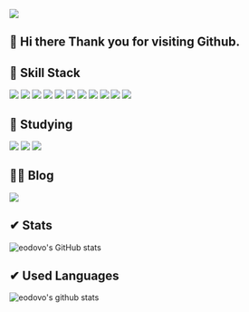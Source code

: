<a href="https://hits.seeyoufarm.com"><img src="https://hits.seeyoufarm.com/api/count/incr/badge.svg?url=https%3A%2F%2Fgithub.com%2Feodovo%2Fhit-counter&count_bg=%236BACCE&title_bg=%23000000&icon=github.svg&icon_color=%23FFFFFF&title=hits&edge_flat=false"/></a>
## 👋 Hi there Thank you for visiting Github.

## 🌱 Skill Stack
<div>
<img src="https://img.shields.io/badge/html5-E34F26?style=for-the-badge&logo=html5&logoColor=white">
<img src="https://img.shields.io/badge/css-1572B6?style=for-the-badge&logo=css3&logoColor=white">
<img src="https://img.shields.io/badge/javascript-F7DF1E?style=for-the-badge&logo=javascript&logoColor=black">
<img src="https://img.shields.io/badge/Typescript-3178C6?style=for-the-badge&logo=Typescript&logoColor=white">
<img src="https://img.shields.io/badge/jquery-0769AD?style=for-the-badge&logo=jquery&logoColor=white">
<img src="https://img.shields.io/badge/JSON-000000?style=for-the-badge&logo=JSON&logoColor=white">  
<img src="https://img.shields.io/badge/react-61DAFB?style=for-the-badge&logo=react&logoColor=black">
<img src="https://img.shields.io/badge/redux-764ABC?style=for-the-badge&logo=react&logoColor=white">
<img src="https://img.shields.io/badge/bootstrap-7952B3?style=for-the-badge&logo=bootstrap&logoColor=white">
<img src="https://img.shields.io/badge/github-181717?style=for-the-badge&logo=github&logoColor=white">
<img src="https://img.shields.io/badge/git-F05032?style=for-the-badge&logo=git&logoColor=white">
</div>

## 📘 Studying
<div>
  <img src="https://img.shields.io/badge/Typescript-3178C6?style=for-the-badge&logo=Typescript&logoColor=white">
  <img src="https://img.shields.io/badge/react-61DAFB?style=for-the-badge&logo=react&logoColor=black">
<img src="https://img.shields.io/badge/redux-764ABC?style=for-the-badge&logo=react&logoColor=white">
</div>

## 🏳‍🌈 Blog
<div>
  <a href="https://eodovo.tistory.com/" alt="blog">
    <img src="https://img.shields.io/badge/tistory-063752?style=for-the-badge&logo=tistory&logoColor=white">
  </a>
</div>

## ✔ Stats
<div>
  
![eodovo's GitHub stats](https://github-readme-stats.vercel.app/api?username=eodovo&theme=tokyonight)
  </div>
  
## ✔  Used Languages

<div>
  
![eodovo's github stats](https://github-readme-stats.vercel.app/api/top-langs/?username=eodovo&show_icons=true&hide_border=true&title_color=004386&icon_color=004386&layout=compact&theme=tokyonight)



  
</div>


<!--
**TAEJIA/TAEJIA** is a ✨ _special_ ✨ repository because its `README.md` (this file) appears on your GitHub profile.

Here are some ideas to get you started:

- 🔭 I’m currently working on ...
- 🌱 I’m currently learning ...
- 👯 I’m looking to collaborate on ...
- 🤔 I’m looking for help with ...
- 💬 Ask me about ...
- 📫 How to reach me: ...
- 😄 Pronouns: ...
- ⚡ Fun fact: ...
-->
